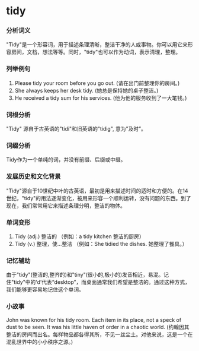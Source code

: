# tidy

### 分析词义

  

"Tidy"是一个形容词，用于描述条理清晰，整洁干净的人或事物。你可以用它来形容房间，文档，想法等等。同时，"tidy"也可以作为动词，表示清理，整理。

  

### 列举例句

  

1.  Please tidy your room before you go out. (请在出门前整理你的房间。)
2.  She always keeps her desk tidy. (她总是保持她的桌子整洁。)
3.  He received a tidy sum for his services. (他为他的服务收到了一大笔钱。)

  

### 词根分析

  

"Tidy" 源自于古英语的"tidi"和旧英语的"tidig", 意为"及时”。

  

### 词缀分析

  

Tidy作为一个单纯的词，并没有前缀、后缀或中缀。

  

### 发展历史和文化背景

  

"Tidy"源自于10世纪中叶的古英语，最初是用来描述时间的适时和方便的。在14世纪，"tidy"的用法逐渐变化，被用来形容一个顺利运转，没有问题的东西。到了现在，我们常常用它来描述条理分明，整洁的物体。

  

### 单词变形

  

1.  Tidy (adj.) 整洁的 （例如：a tidy kitchen 整洁的厨房）
2.  Tidy (v.) 整理，使...整洁 （例如：She tidied the dishes. 她整理了餐具。）

  

### 记忆辅助

  

由于"tidy"(整洁的,整齐的)和"tiny"(很小的,极小的)发音相近，易混。记住"tidy"中的‘d’代表“desktop”，而桌面通常我们希望是整洁的。通过这种方式，我们能够更容易地记住这个单词。

  

### 小故事

  

John was known for his tidy room. Each item in its place, not a speck of dust to be seen. It was his little haven of order in a chaotic world. (约翰因其整洁的房间而出名。每样物品都各得其所，不见一丝尘土。对他来说，这是一个在混乱世界中的小小秩序之源。)

